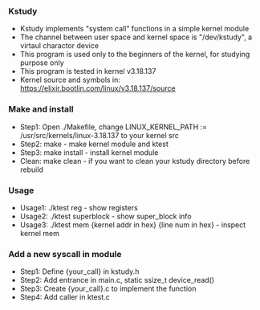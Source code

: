 ### Kstudy

* Kstudy implements "system call" functions in a simple kernel module
* The channel between user space and kernel space is "/dev/kstudy", a virtaul charactor device 
* This program is used only to the beginners of the kernel, for studying purpose only 
* This program is tested in kernel v3.18.137
* Kernel source and symbols in: https://elixir.bootlin.com/linux/v3.18.137/source

### Make and install 

* Step1: Open ./Makefile, change LINUX_KERNEL_PATH := /usr/src/kernels/linux-3.18.137 to your kernel src
* Step2: make - make kernel module and ktest 
* Step3: make install - install kernel module
* Clean: make clean - if you want to clean your kstudy directory before rebuild

### Usage

* Usage1: ./ktest reg - show registers
* Usage2: ./ktest superblock - show super_block info
* Usage3: ./ktest mem {kernel addr in hex} {line num in hex} - inspect kernel mem

### Add a new syscall in module

* Step1: Define {your_call} in kstudy.h
* Step2: Add entrance in main.c, static ssize_t device_read()
* Step3: Create {your_call}.c to implement the function
* Step4: Add caller in ktest.c 
